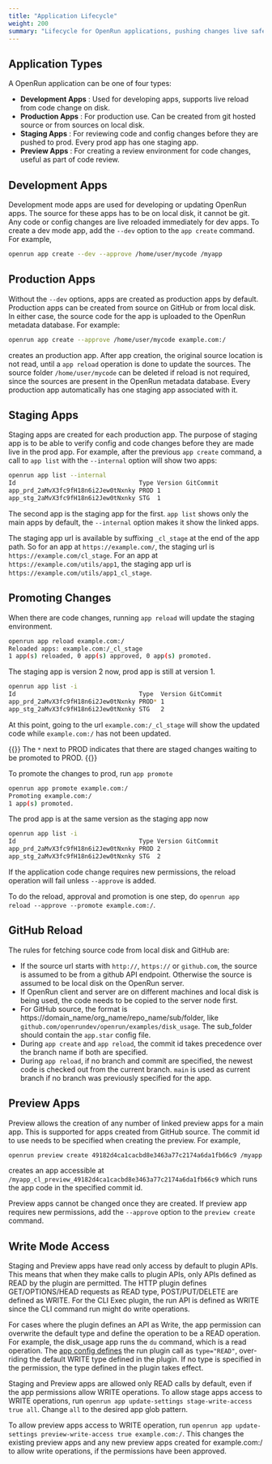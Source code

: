 ```yaml
---
title: "Application Lifecycle"
weight: 200
summary: "Lifecycle for OpenRun applications, pushing changes live safely"
---
```


## Application Types

A OpenRun application can be one of four types:

- **Development Apps** : Used for developing apps, supports live reload from code change on disk.
- **Production Apps** : For production use. Can be created from git hosted source or from sources on local disk.
- **Staging Apps** : For reviewing code and config changes before they are pushed to prod. Every prod app has one staging app.
- **Preview Apps** : For creating a review environment for code changes, useful as part of code review.

## Development Apps

Development mode apps are used for developing or updating OpenRun apps. The source for these apps has to be on local disk, it cannot be git. Any code or config changes are live reloaded immediately for dev apps. To create a dev mode app, add the `--dev` option to the `app create` command. For example,

```sh
openrun app create --dev --approve /home/user/mycode /myapp
```

## Production Apps

Without the `--dev` options, apps are created as production apps by default. Production apps can be created from source on GitHub or from local disk. In either case, the source code for the app is uploaded to the OpenRun metadata database. For example:

```sh
openrun app create --approve /home/user/mycode example.com:/
```

creates an production app. After app creation, the original source location is not read, until a `app reload` operation is done to update the sources. The source folder `/home/user/mycode` can be deleted if reload is not required, since the sources are present in the OpenRun metadata database. Every production app automatically has one staging app associated with it.

## Staging Apps

Staging apps are created for each production app. The purpose of staging app is to be able to verify config and code changes before they are made live in the prod app. For example, after the previous `app create` command, a call to `app list` with the `--internal` option will show two apps:

```sh
openrun app list --internal
Id                                  Type Version GitCommit                                GitBranch       Domain:Path                    SourceUrl
app_prd_2aMvX3fc9fH18n6i2Jew0tNxnky PROD 1                                                                example.com:/                  /home/user/mycode
app_stg_2aMvX3fc9fH18n6i2Jew0tNxnky STG  1                                                                example.com:/_cl_stage         /home/user/mycode

```

The second app is the staging app for the first. `app list` shows only the main apps by default, the `--internal` option makes it show the linked apps.

The staging app url is available by suffixing `_cl_stage` at the end of the app path. So for an app at `https://example.com/`, the staging url is `https://example.com/cl_stage`. For an app at `https://example.com/utils/app1`, the staging app url is `https://example.com/utils/app1_cl_stage`.

## Promoting Changes

When there are code changes, running `app reload` will update the staging environment.

```sh
openrun app reload example.com:/
Reloaded apps: example.com:/_cl_stage
1 app(s) reloaded, 0 app(s) approved, 0 app(s) promoted.
```

The staging app is version 2 now, prod app is still at version 1.

```sh
openrun app list -i
Id                                  Type  Version GitCommit                                GitBranch       Domain:Path                    SourceUrl
app_prd_2aMvX3fc9fH18n6i2Jew0tNxnky PROD* 1                                                                example.com:/                  /home/user/mycode
app_stg_2aMvX3fc9fH18n6i2Jew0tNxnky STG   2                                                                example.com:/_cl_stage         /home/user/mycode
```

At this point, going to the url `example.com:/_cl_stage` will show the updated code while `example.com:/` has not been updated.

{{<callout type="info" >}}
The `*` next to PROD indicates that there are staged changes waiting to be promoted to PROD.
{{</callout>}}

To promote the changes to prod, run `app promote`

```sh
openrun app promote example.com:/
Promoting example.com:/
1 app(s) promoted.
```

The prod app is at the same version as the staging app now

```sh
openrun app list -i
Id                                  Type Version GitCommit                                GitBranch       Domain:Path                    SourceUrl
app_prd_2aMvX3fc9fH18n6i2Jew0tNxnky PROD 2                                                                example.com:/                  /home/user/mycode
app_stg_2aMvX3fc9fH18n6i2Jew0tNxnky STG  2                                                                example.com:/_cl_stage         /home/user/mycode
```

If the application code change requires new permissions, the reload operation will fail unless `--approve` is added.

To do the reload, approval and promotion is one step, do `openrun app reload --approve --promote example.com:/`.

## GitHub Reload

The rules for fetching source code from local disk and GitHub are:

- If the source url starts with `http://`, `https://` or `github.com`, the source is assumed to be from a github API endpoint. Otherwise the source is assumed to be local disk on the OpenRun server.
- If OpenRun client and server are on different machines and local disk is being used, the code needs to be copied to the server node first.
- For GitHub source, the format is https://domain_name/org_name/repo_name/sub/folder, like `github.com/openrundev/openrun/examples/disk_usage`. The sub_folder should contain the `app.star` config file.
- During `app create` and `app reload`, the commit id takes precedence over the branch name if both are specified.
- During `app reload`, if no branch and commit are specified, the newest code is checked out from the current branch. `main` is used as current branch if no branch was previously specified for the app.

## Preview Apps

Preview allows the creation of any number of linked preview apps for a main app. This is supported for apps created from GitHub source. The commit id to use needs to be specified when creating the preview. For example,

```sh
openrun preview create 49182d4ca1cacbd8e3463a77c2174a6da1fb66c9 /myapp
```

creates an app accessible at `/myapp_cl_preview_49182d4ca1cacbd8e3463a77c2174a6da1fb66c9` which runs the app code in the specified commit id.

Preview apps cannot be changed once they are created. If preview app requires new permissions, add the `--approve` option to the `preview create` command.

## Write Mode Access

Staging and Preview apps have read only access by default to plugin APIs. This means that when they make calls to plugin APIs, only APIs defined as READ by the plugin are permitted. The HTTP plugin defines GET/OPTIONS/HEAD requests as READ type, POST/PUT/DELETE are defined as WRITE. For the CLI Exec plugin, the run API is defined as WRITE since the CLI command run might do write operations.

For cases where the plugin defines an API as Write, the app permission can overwrite the default type and define the operation to be a READ operation. For example, the disk_usage app runs the `du` command, which is a read operation. The [app config defines](https://github.com/openrundev/openrun/blob/49182d4ca1cacbd8e3463a77c2174a6da1fb66c9/examples/disk_usage/app.star#L45) the run plugin call as `type="READ"`, over-riding the default WRITE type defined in the plugin. If no type is specified in the permission, the type defined in the plugin takes effect.

Staging and Preview apps are allowed only READ calls by default, even if the app permissions allow WRITE operations. To allow stage apps access to WRITE operations, run `openrun app update-settings stage-write-access true all`. Change `all` to the desired app glob pattern.

To allow preview apps access to WRITE operation, run `openrun app update-settings preview-write-access true example.com:/`. This changes the existing preview apps and any new preview apps created for example.com:/ to allow write operations, if the permissions have been approved.
